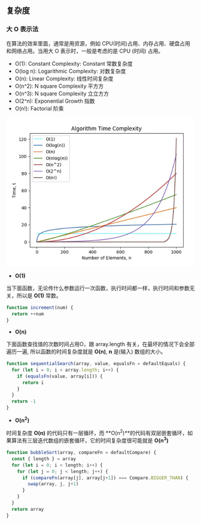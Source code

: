 ## 复杂度

### 大 O 表示法

在算法的效率里面，通常是用资源，例如 CPU(时间)占用、内存占用、硬盘占用和网络占用。当用大 O 表示时，一般是考虑的是 CPU (时间) 占用。

- O(1): Constant Complexity: Constant 常数复杂度
- O(log n): Logarithmic Complexity: 对数复杂度
- O(n): Linear Complexity: 线性时间复杂度
- O(n^2): N square Complexity 平⽅方
- O(n^3): N square Complexity ⽴立⽅方
- O(2^n): Exponential Growth 指数
- O(n!): Factorial 阶乘

![images](./images/WX20200817-104433.png)

- **O(1)**

当下面函数，无论传什么参数运行一次函数，执行时间都一样，执行时间和参数无关，所以是 **O(1)** 常数。
```js
function increment(num) {
  return ++num
}
```

- **O(n)**

下面函数查找值的次数时间占用O，跟 array.length 有关，在最坏的情况下会全部遍历一遍, 所以函数的时间复杂度就是 **O(n)**, **n** 是(输入) 数组的大小。

```js
function sequentialSearch(array, value, equalsFn = defaultEquals) {
  for (let i = 0; i < array.length; i++) {
    if (equalsFn(value, array[i])) {
      return i
    }
  }
  return -1
}
```

- **O(n<sup>2</sup>)**

时间复杂度 **O(n)** 的代码只有一层循环，而 **O(n<sup>2</sup>)**的代码有双层嵌套循环，如果算法有三层迭代数组的嵌套循环，它的时间复杂度很可能就是 **O(n<sup>3</sup>)**
```js
function bubbleSort(array, compareFn = defaultCompare) {
  const { length } = array
  for (let i = 0; i < length; i++) {
    for (let j = 0; j < length; j++) {
      if (compareFn(array[j], array[j+1]) === Compare.BIGGER_THAN) {
        swap(array, j, j+1)
      }
    }
  }
  return array
}
```

